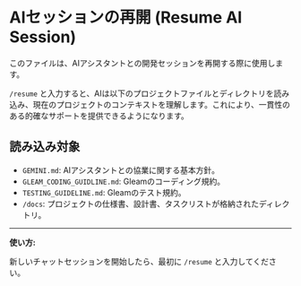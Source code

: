 # AIセッションの再開 (Resume AI Session)

このファイルは、AIアシスタントとの開発セッションを再開する際に使用します。

`/resume` と入力すると、AIは以下のプロジェクトファイルとディレクトリを読み込み、現在のプロジェクトのコンテキストを理解します。これにより、一貫性のある的確なサポートを提供できるようになります。

## 読み込み対象

-   `GEMINI.md`: AIアシスタントとの協業に関する基本方針。
-   `GLEAM_CODING_GUIDLINE.md`: Gleamのコーディング規約。
-   `TESTING_GUIDELINE.md`: Gleamのテスト規約。
-   `/docs`: プロジェクトの仕様書、設計書、タスクリストが格納されたディレクトリ。

---

**使い方:**

新しいチャットセッションを開始したら、最初に `/resume` と入力してください。